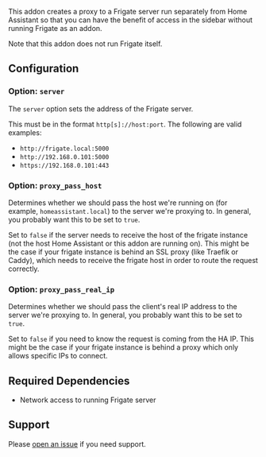 This addon creates a proxy to a Frigate server run separately from Home Assistant so that you can have the benefit of access in the sidebar without running Frigate as an addon.

Note that this addon does not run Frigate itself.

## Configuration

### Option: `server`

The `server` option sets the address of the Frigate server.

This must be in the format `http[s]://host:port`. The following are valid examples:

- `http://frigate.local:5000`
- `http://192.168.0.101:5000`
- `https://192.168.0.101:443`

### Option: `proxy_pass_host`

Determines whether we should pass the host we're running on (for example,
`homeassistant.local`) to the server we're proxying to. In general, you probably
want this to be set to `true`.

Set to `false` if the server needs to receive the host of the frigate instance
(not the host Home Assistant or this addon are running on). This might be the case
if your frigate instance is behind an SSL proxy (like Traefik or Caddy), which
needs to receive the frigate host in order to route the request correctly.

### Option: `proxy_pass_real_ip`

Determines whether we should pass the client's real IP address to the server we're proxying to. In general, you probably
want this to be set to `true`.

Set to `false` if you need to know the request is coming from the HA IP. This might be the case if your frigate instance is behind a proxy which only allows specific IPs to connect.

## Required Dependencies

- Network access to running Frigate server

## Support

Please [open an issue](https://github.com/blakeblackshear/frigate/issues/new/choose) if you need support.
